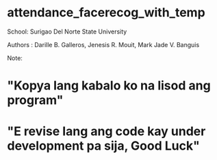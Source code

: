 # attendance_facerecog_with_temp

School: Surigao Del Norte State University

Authors : Darille B. Galleros, Jenesis R. Mouit, Mark Jade V. Banguis

Note: 
# "Kopya lang kabalo ko na lisod ang program"
# "E revise lang ang code kay under development pa sija, Good Luck"
